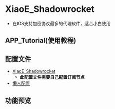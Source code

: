 # XiaoE_Shadowrocket
- 在IOS支持加密协议最多的代理软件，适合小白使用

## APP_Tutorial(使用教程) 

## 配置文件
- [XiaoE_Shadowrocket](https://raw.githubusercontent.com/LaolunsiG/XiaoE_PCR/main/Config_File/Shadowrocket/%E6%87%92%E4%BA%BA%E9%85%8D%E7%BD%AE.conf)
  - **此配置文件需要自己配置订阅节点**
- [懒人配置](https://raw.githubusercontent.com/LaolunsiG/XiaoE_PCR/main/Config_File/Shadowrocket/%E6%87%92%E4%BA%BA%E9%85%8D%E7%BD%AE.conf)

## 功能预览
